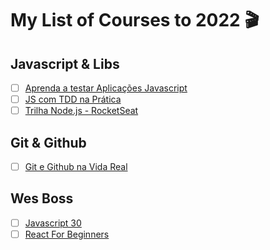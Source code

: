# My List of Courses to 2022 🎬

## Javascript & Libs

- [ ] [Aprenda a testar Aplicações Javascript](https://javascript.tv.br/)
- [ ] [JS com TDD na Prática](https://www.udemy.com/js-com-tdd-na-pratica)
- [ ] [Trilha Node.js - RocketSeat](https://app.rocketseat.com.br/ignite/node-js)

## Git & Github

- [ ] [Git e Github na Vida Real](https://www.udemy.com/git-e-github-na-vida-real/)

## Wes Boss

- [ ] [Javascript 30](https://javascript30.com/)
- [ ] [React For Beginners](https://reactforbeginners.com/)
